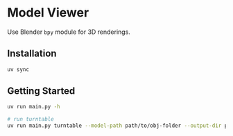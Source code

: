 # Model Viewer

Use Blender `bpy` module for 3D renderings.

## Installation

```bash
uv sync
```

## Getting Started

```bash
uv run main.py -h 

# run turntable
uv run main.py turntable --model-path path/to/obj-folder --output-dir path/to/output --config.num-frames 20
```
